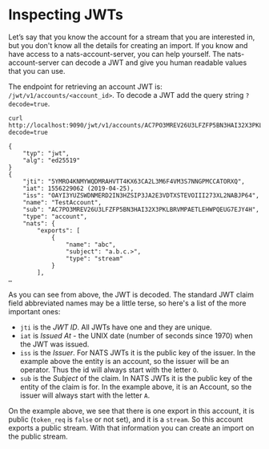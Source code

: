 # Inspecting JWTs

Let’s say that you know the account for a stream that you are interested in, but you don't know all the details for creating an import. If you know and have access to a nats-account-server, you can help yourself. The nats-account-server can decode a JWT and give you human readable values that you can use.

The endpoint for retrieving an account JWT is: `/jwt/v1/accounts/<account_id>`. To decode a JWT add the query string `?decode=true`.

```shell
curl http://localhost:9090/jwt/v1/accounts/AC7PO3MREV26U3LFZFP5BN3HAI32X3PKLBRVMPAETLEHWPQEUG7EJY4H\?decode=true
```
```text
{
    "typ": "jwt",
    "alg": "ed25519"
}
{
    "jti": "5YMRO4KNMYWQDMRAHVTT4KX63CA2L3M6F4VM3S7NNGPMCCATORXQ",
    "iat": 1556229062 (2019-04-25),
    "iss": "OAYI3YUZSWDNMERD2IN3HZSIP3JA2E3VDTXSTEVOIII273XL2NABJP64",
    "name": "TestAccount",
    "sub": "AC7PO3MREV26U3LFZFP5BN3HAI32X3PKLBRVMPAETLEHWPQEUG7EJY4H",
    "type": "account",
    "nats": {
        "exports": [
            {
                "name": "abc",
                "subject": "a.b.c.>",
                "type": "stream"
            }
        ],
…
```

As you can see from above, the JWT is decoded. The standard JWT claim field abbreviated names may be a little terse, so here's a list of the more important ones:

* `jti` is the _JWT ID_. All JWTs have one and they are unique.
* `iat` is _Issued At_ - the UNIX date \(number of seconds since 1970\) when the JWT was issued.
* `iss` is the _Issuer_. For NATS JWTs it is the public key of the issuer. In the example above the entity is an account, so the issuer will be an operator. Thus the id will always start with the letter `O`.
* `sub` is the _Subject_ of the claim. In NATS JWTs it is the public key of the entity of the claim is for. In the example above, it is an Account, so the issuer will always start with the letter `A`.

On the example above, we see that there is one export in this account, it is public \(`token_req` is `false` or not set\), and it is a `stream`. So this account exports a public stream. With that information you can create an import on the public stream.

